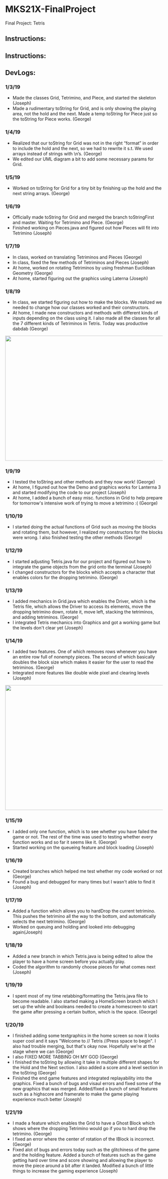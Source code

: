 # MKS21X-FinalProject
Final Project: Tetris
## Instructions: 

## Instructions:

## DevLogs:
### 1/3/19
- Made the classes Grid, Tetrimino, and Piece, and started the skeleton (Joseph)
- Made a rudimentary toString for Grid, and is only showing the playing area, not the hold and the next. Made a temp toString for Piece just so the toString for Piece works. (George)
### 1/4/19
- Realized that our toString for Grid was not in the right “format” in order to include the hold and the next, so we had to rewrite it s.t. We used arrays instead of strings with \n’s. (George)
- We edited our UML diagram a bit to add some necessary params for Grid.
### 1/5/19
- Worked on toString for Grid for a tiny bit by finishing up the hold and the next string arrays. (George)
### 1/6/19
- Officially made toString for Grid and merged the branch toStringFirst and master. Waiting for Tetrimino and Piece. (George)
- Finished working on Pieces.java and figured out how Pieces will fit into Tetrimino (Joseph)
### 1/7/19
- In class, worked on translating Tetriminos and Pieces (George)
- In class, fixed the few methods of Tetriminos and Pieces (Joseph)
- At home, worked on rotating Tetriminos by using freshman Euclidean Geometry (George)
- At home, started figuring out the graphics using Laterna (Joseph)
### 1/8/19
- In class, we started figuring out how to make the blocks. We realized we needed to change how our classes worked and their constructors.
- At home, I made new constructors and methods with different kinds of inputs depending on the class using it. I also made all the classes for all the 7 different kinds of Tetriminos in Tetris. Today was productive dabdab (George)
<img src="https://media.giphy.com/media/A4R8sdUG7G9TG/giphy.gif" width="768" height="400" />

### 1/9/19
- I tested the toString and other methods and they now work! (George)
- At home, I figured out how the Demo and graphics works for Lanterna 3 and started modifying the code to our project (Joseph)
- At home, I added a bunch of easy misc. functions in Grid to help prepare for tomorrow's intensive work of trying to move a tetrimino :( (George)
### 1/10/19
- I started doing the actual functions of Grid such as moving the blocks and rotating them, but however, I realized my constructors for the blocks were wrong. I also finished testing the other methods (George)
### 1/12/19
- I started adjusting Tetris.java for our project and figured out how to integrate the game objects from the grid onto the terminal (Joseph)
- I changed constructors for the blocks which accepts a character that enables colors for the dropping tetrimino. (George)
### 1/13/19
- I added mechanics in Grid.java which enables the Driver, which is the Tetris file, which allows the Driver to access its elements, move the dropping tetrimino down, rotate it, move left, stacking the tetriminos, and adding tetriminos. (George)
- I integrated Tetris mechanics into Graphics and got a working game but the levels don't clear yet (Joseph)
### 1/14/19
- I added two features. One of which removes rows whenever you have an entire row full of nonempty pieces. The second of which basically doubles the block size which makes it easier for the user to read the tetriminos. (George)
- Integrated more features like double wide pixel and clearing levels (Joseph)
<img src="https://media.giphy.com/media/GhUkXNflFxJ0A/giphy.gif" width="768" height="400" />

### 1/15/19
- I added only one function, which is to see whether you have failed the game or not. The rest of the time was used to testing whether every function works and so far it seems like it. (George)
- Started working on the queueing feature and block loading (Joseph)

### 1/16/19
- Created branches which helped me test whether my code worked or not (George)
- Found a bug and debugged for many times but I wasn't able to find it (Joseph)

### 1/17/19
- Added a function which allows you to hardDrop the current tetrimino. This pushes the tetrimino all the way to the bottom, and automatically selects the next tetrimino. (George)
- Worked on queuing and holding and looked into debugging again(Joseph)

### 1/18/19
- Added a new branch in which Tetris.java is being edited to allow the player to have a home screen before you actually play.
- Coded the algorithm to randomly choose pieces for what comes next (Joseph)

### 1/19/19
- I spent most of my time retabbing/formatting the Tetris.java file to become readable. I also started making a HomeScreen branch which I set up the while and booleans needed to create a homescreen to start the game after pressing a certain button, which is the space. (George)

### 1/20/19
- I finished adding some textgraphics in the home screen so now it looks super cool and it says "Welcome to // Tetris //Press space to begin". I also had trouble merging, but that's okay now. Hopefully we're at the stage where we can (George)
- I also FIXED MORE TABBING OH MY GOD (George)
- I finished the toString by allowing it take in multiple different shapes for the Hold and the Next section. I also added a score and a level section in the toString (George)
- Finished the end game features and integrated replayability into the graphics. Fixed a bunch of bugs and visaul errors and fixed some of the new graphics that was merged. Added/fixed a bunch of small features such as a highscore and framerate to make the game playing experience much better (Joseph)

### 1/21/19
- I made a feature which enables the Grid to have a Ghost Block which shows where the dropping Tetrimino would go if you to hard drop the tetrimino. (George)
- I fixed an error where the center of rotation of the IBlock is incorrect. (George)
- Fixed alot of bugs and errors today such as the glitchiness of the game and the holding feature. Added a bunch of features such as the game getting hard over time and score showing and allowing the player to move the piece around a bit after it landed. Modified a bunch of little things to increase the gaming experience (Joseph)
